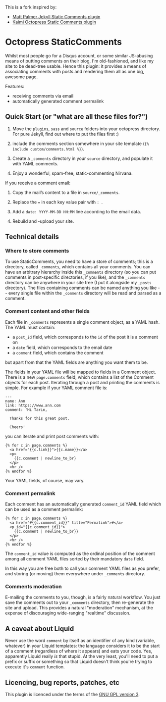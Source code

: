 This is a fork inspired by:

* [Matt Palmer Jekyll Static Comments plugin](http://theshed.hezmatt.org/jekyll-static-comments)
* [Kaimi Octopress Static Comments plugin](https://github.com/kaimi/octopress-static-comments)

# Octopress StaticComments

Whilst most people go for a Disqus account, or some similar JS-abusing means
of putting comments on their blog, I'm old-fashioned, and like my site to be
dead-tree usable. Hence this plugin: it provides a means of associating
comments with posts and rendering them all as one big, awesome page.

Features:

* receiving comments via email
* automatically generated comment permalink

## Quick Start (or "what are all these files for?")

1. Move the `plugins`, `sass` and `source` folders into your octopress
   directory. For pure Jekyll, find out where to put the files first :)

1. include the comments section somewhere in your site template
   (`{% include custom/comments.html %}`).

1. Create a `_comments` directory in your `source` directory, and populate it
   with YAML comments.

1. Enjoy a wonderful, spam-free, static-commenting Nirvana.

If you receive a comment email:

1. Copy the mail’s content to a file in `source/_comments`.

1. Replace the `=` in each key value pair with `: `.

1. Add a `date: YYYY-MM-DD HH:MM` line according to the email data.

1. Rebuild and -upload your site.

## Technical details

### Where to store comments

To use StaticComments, you need to have a store of comments; this is a
directory, called `_comments`, which contains all your comments.  You can
have an arbitrary hierarchy inside this `_comments` directory (so you can
put comments in post-specific directories, if you like), and the `_comments`
directory can be anywhere in your site tree (I put it alongside my `_posts`
directory). The files containing comments can be named anything you like --
every single file within the `_comments` directory will be read and parsed
as a comment.

### Comment content and other fields

Each file in `_comments` represents a single comment object, as a YAML hash.
The YAML must contain:

* a `post_id` field, which corresponds to the `id` of the post it is a
  comment on
* a `date` field, which corresponds to the email date
* a `comment` field, which contains the comment

but apart from that the YAML fields are anything you want them to be.

The fields in your YAML file will be mapped to fields in a Comment
object. There is a new `page.comments` field, which contains a list of the
Comment objects for each post. Iterating through a post and printing the
comments is simple. For example if your YAML comment file is:

    ---
    name: Ann
    link: https://www.ann.com
    comment: 'Hi Tarin,

      Thanks for this great post.

      Cheers'

you can iterate and print post comments with:

    {% for c in page.comments %}
      <a href="{{c.link}}">{{c.name}}</a>
      <p>
        {{c.comment | newline_to_br}
      </p>
      <hr />
    {% endfor %}

Your YAML fields, of course, may vary.

### Comment permalink

Each comment has an automatically generated `comment_id` YAML field which can
be used as a comment permalink:

    {% for c in page.comments %}
      <a href="#{{c.comment_id}}" title="Permalink">#</a>
      <p id="{{c.comment_id}}">
        {{c.comment | newline_to_br}}
      </p>
      <hr />
    {% endfor %}


The `comment_id` value is computed as the ordinal position of the comment
among all comment YAML files sorted by their mandatory `date` field.

In this way you are free both to call your comment YAML files as you prefer,
and storing (or moving) them everywhere under `_comments` directory.

### Comments moderation

E-mailing the comments to you, though, is a fairly natural workflow.  You
just save the comments out to your `_comments` directory, then re-generate
the site and upload.  This provides a natural "moderation" mechanism, at the
expense of discouraging wide-ranging "realtime" discussion.

## A caveat about Liquid

Never use the word `comment` by itself as an identifier of any kind
(variable, whatever) in your Liquid templates: the language considers it to
be the start of a comment (regardless of where it appears) and eats your
code.  Yes, apparently Liquid really *is* that stupid.  At the very least,
you'll need to put a prefix or suffix or something so that Liquid doesn't
think you're trying to execute it's `comment` function.

## Licencing, bug reports, patches, etc

This plugin is licenced under the terms of the [GNU GPL version
3](http://www.gnu.org/licenses/gpl-3.0.html).
